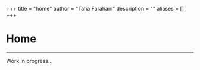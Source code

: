 +++
title = "home"
author = "Taha Farahani"
description = ""
aliases = []
+++

# Home
<hr>
Work in progress...